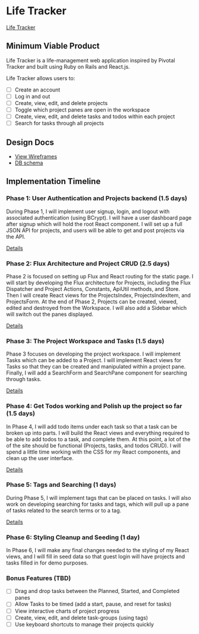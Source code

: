 # Life Tracker

[Life Tracker][heroku]

[heroku]: http://www.herokuapp.com

## Minimum Viable Product

Life Tracker is a life-management web application inspired by Pivotal Tracker
and built using Ruby on Rails and React.js.

Life Tracker allows users to:

- [ ] Create an account
- [ ] Log in and out
- [ ] Create, view, edit, and delete projects
- [ ] Toggle which project panes are open in the workspace
- [ ] Create, view, edit, and delete tasks and todos within each project
- [ ] Search for tasks through all projects

## Design Docs
* [View Wireframes][view]
* [DB schema][schema]

[view]: ./docs/views.md
[schema]: ./docs/schema.md

## Implementation Timeline

### Phase 1: User Authentication and Projects backend (1.5 days)

During Phase 1, I will implement user signup, login, and logout with associated
authentication (using BCrypt). I will have a user dashboard page after signup
which will hold the root React component. I will set up a full JSON API for
projects, and users will be able to get and post projects via the API.

[Details][phase-one]

### Phase 2: Flux Architecture and Project CRUD (2.5 days)

Phase 2 is focused on setting up Flux and React routing for the static page.
I will start by developing the Flux architecture for Projects, including the
Flux Dispatcher and Project Actions, Constants, ApiUtil methods, and Store. Then
I will create React views for the ProjectsIndex, ProjectsIndexItem, and
ProjectsForm. At the end of Phase 2, Projects can be created, viewed, edited and
destroyed from the Workspace. I will also add a Sidebar which will switch out
the panes displayed.

[Details][phase-two]

### Phase 3: The Project Workspace and Tasks (1.5 days)

Phase 3 focuses on developing the project workspace. I will implement Tasks
which can be added to a Project. I will implement React views for Tasks so that
they can be created and manipulated within a project pane.  Finally, I will add
a SearchForm and SearchPane component for searching through tasks.

[Details][phase-three]

### Phase 4: Get Todos working and Polish up the project so far (1.5 days)

In Phase 4, I will add todo items under each task so that a task can be broken
up into parts. I will build the React views and everything required to be able
to add todos to a task, and complete them. At this point, a lot of the of the
site should be functional (Projects, tasks, and todos CRUD). I will spend a
little time working with the CSS for my React components, and clean up the user
interface.

[Details][phase-four]

### Phase 5: Tags and Searching (1 days)

During Phase 5, I will implement tags that can be placed on tasks. I will also work on developing searching for tasks and tags, which will pull up a pane of tasks related to the search terms or to a tag.

[Details][phase-five]

### Phase 6: Styling Cleanup and Seeding (1 day)

In Phase 6, I will make any final changes needed to the styling of my React views, and I will fill in seed data so that guest login will have projects and tasks filled in for demo purposes.

### Bonus Features (TBD)
- [ ] Drag and drop tasks between the Planned, Started, and Completed panes
- [ ] Allow Tasks to be timed (add a start, pause, and reset for tasks)
- [ ] View interactive charts of project progress
- [ ] Create, view, edit, and delete task-groups (using tags)
- [ ] Use keyboard shortcuts to manage their projects quickly

[phase-one]: ./docs/phases/phase1.md
[phase-two]: ./docs/phases/phase2.md
[phase-three]: ./docs/phases/phase3.md
[phase-four]: ./docs/phases/phase4.md
[phase-five]: ./docs/phases/phase5.md

